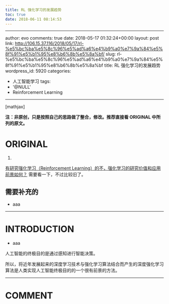 ```yaml
---
title: RL 强化学习的发展趋势
toc: true
date: 2018-06-11 08:14:53
---
```

---
author: evo
comments: true
date: 2018-05-17 01:32:24+00:00
layout: post
link: http://106.15.37.116/2018/05/17/rl-%e5%bc%ba%e5%8c%96%e5%ad%a6%e4%b9%a0%e7%9a%84%e5%8f%91%e5%b1%95%e8%b6%8b%e5%8a%bf/
slug: rl-%e5%bc%ba%e5%8c%96%e5%ad%a6%e4%b9%a0%e7%9a%84%e5%8f%91%e5%b1%95%e8%b6%8b%e5%8a%bf
title: RL 强化学习的发展趋势
wordpress_id: 5920
categories:
- 人工智能学习
tags:
- '@NULL'
- Reinforcement Learning
---

<!-- more -->

[mathjax]

**注：非原创，只是按照自己的思路做了整合，修改。推荐直接看 ORIGINAL 中所列的原文。**


# ORIGINAL






  1.


[有研究强化学习（Reinforcement Learning）的不，强化学习的研究价值和应用前景如何？](https://www.zhihu.com/question/20335959) 需要看一下，不过比较旧了。







## 需要补充的






  * aaa





***





# INTRODUCTION






  * aaa




人工智能的终极目的是通过感知进行智能决策。

所以，将近年发展起来的深度学习技术与强化学习算法结合而产生的深度强化学习算法是人类实现人工智能终极目的的一个很有前景的方法。























* * *





# COMMENT
